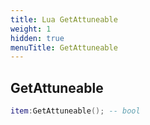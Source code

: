 ```yaml
---
title: Lua GetAttuneable
weight: 1
hidden: true
menuTitle: GetAttuneable
---
```

## GetAttuneable
```lua
item:GetAttuneable(); -- bool
```